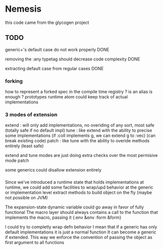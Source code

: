 # Nemesis 

this code came from the glycogen project 

## TODO

generic+'s default case do not work properly DONE

removing the :any typetag should decrease code complexity DONE 

extracting default case from regular cases DONE 

### forking

how to represent a forked spec in the compile time registry ?
is an alias is enough ?
prototypes runtime atom could keep track of actual implementations 

### 3 modes of extension

extend : will only add implementations, no overiding of any sort, most safe (totally safe if no default impl)
tune : like extend with the ability to precise some implementations (if :coll implements g, we can extend g to :vec)  (can break existing code)
patch  : like tune with the ability to overide methods entirely (least safe)

extend and tune modes are just doing extra checks over the most permisive mode patch

some generics could disallow extension entirely

### 

Since we've introduced a runtime state that holds implementations at runtime, we could add some facilities
to wrap/upd behavior at the generic or implementation level
extract methods to build object on the fly (maybe not possible on JVM)

The expansion-state dynamic variable could go away in favor of fully functional 
The macro layer should always contains a call to the function that implements the macro, passing it {:env &env :form &form}

I could try to completly wrap defn behavior
I mean that if a generic has only default implementations it is just a normal function
It can become a generic if extended.
This way we enforce the convention of passing the object as first argument to all functions






